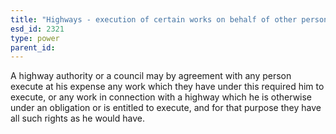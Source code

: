 ```yaml
---
title: "Highways - execution of certain works on behalf of other person"
esd_id: 2321
type: power
parent_id:  
---
```


A highway authority or a council may by agreement with any person execute at his expense any work which they have under this required him to execute, or any work in connection with a highway which he is otherwise under an obligation or is entitled to execute, and for that purpose they have all such rights as he would have.

